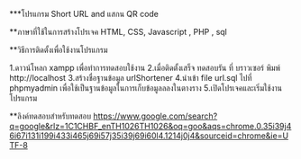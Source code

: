 ***โปรแกรม Short URL and แสกน QR code 

**ภาษาที่ใช้ในการสร้างโปรเจค  HTML, CSS, Javascript , PHP , sql 

**วิธีการติดตั้งเพื่อใช้งานโปรแกรม

1.ดาวน์โหลก xampp เพื่อทำการทดสอบใช้งาน 
2.เมื่อติดตั้งเสร็จ ทดสอบรัน ที่ บราวเซอร์ พิมพ์  http://localhost 
3.สร้างชื่อฐานข้อมูล urlShortener 
4.นำเข้า file  url.sql ไปที่ phpmyadmin เพื่อใช้เป็นฐานข้อมูลในการเก็บข้อมูลลลงในตางราง
5.เปิดโปรเจคและเริ่มใช้งานโปรแกรม


**ลิงค์ทดสอบสำหรับทดสอบ https://www.google.com/search?q=google&rlz=1C1CHBF_enTH1026TH1026&oq=goo&aqs=chrome.0.35i39j46i67i131i199i433i465j69i57j35i39j69i60l4.1214j0j4&sourceid=chrome&ie=UTF-8 
